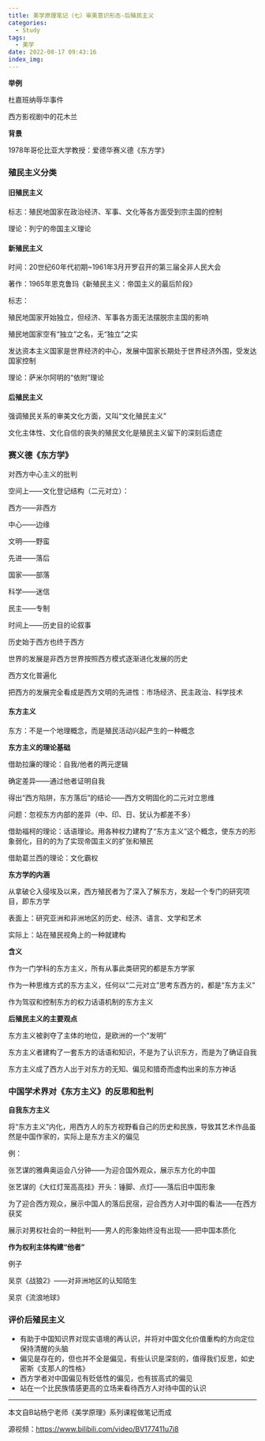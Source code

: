 ```yaml
---
title: 美学原理笔记（七）审美意识形态-后殖民主义
categories:
  - Study
tags:
  - 美学
date: 2022-08-17 09:43:16
index_img:
---
```


<!-- more -->
<!-- categories:Dev、Ops、Study、Sth、News、work-->
<!-- tags: 
Python、MySQL、LeetCode、机器学习、Linux、Big Data、Java、BlockChain、Docker、Web 、分布式、
Maven、数据结构、JVM、JavaScript、Crontab、Shell、Ubuntu、VPN、NodeJS、String、VM、Hadoop、
Life、树莓派、Git、Hexo、算法、运维、网络、算法、电影、美学、
 -->
**举例**

杜嘉班纳辱华事件

西方影视剧中的花木兰



**背景**

1978年哥伦比亚大学教授：爱德华赛义德《东方学》



### 殖民主义分类



#### 旧殖民主义

标志：殖民地国家在政治经济、军事、文化等各方面受到宗主国的控制

理论：列宁的帝国主义理论



#### 新殖民主义

时间：20世纪60年代初期~1961年3月开罗召开的第三届全非人民大会

著作：1965年恩克鲁玛《新殖民主义：帝国主义的最后阶段》

标志：

殖民地国家开始独立，但经济、军事各方面无法摆脱宗主国的影响

殖民地国家空有“独立”之名，无“独立”之实

发达资本主义国家是世界经济的中心，发展中国家长期处于世界经济外围，受发达国家控制



理论：萨米尔阿明的“依附”理论



#### 后殖民主义

强调殖民关系的审美文化方面，又叫“文化殖民主义”

文化主体性、文化自信的丧失的殖民文化是殖民主义留下的深刻后遗症



### 赛义德《东方学》



对西方中心主义的批判



空间上——文化登记结构（二元对立）：

西方——非西方

中心——边缘

文明——野蛮

先进——落后

国家——部落

科学——迷信

民主——专制



时间上——历史目的论叙事

历史始于西方也终于西方

世界的发展是非西方世界按照西方模式逐渐进化发展的历史



西方文化普遍化

把西方的发展完全看成是西方文明的先进性：市场经济、民主政治、科学技术



#### 东方主义



东方：不是一个地理概念，而是殖民活动兴起产生的一种概念



**东方主义的理论基础**

借助拉廉的理论：自我/他者的两元逻辑

确定差异——通过他者证明自我

得出“西方陷阱，东方落后”的结论——西方文明固化的二元对立思维



问题：忽视东方内部的差异（中、印、日、犹认为都差不多）

借助福柯的理论：话语理论。用各种权力建构了“东方主义”这个概念，使东方的形象弱化，目的的为了实现帝国主义的扩张和殖民

借助葛兰西的理论：文化霸权



**东方学的内涵**

从拿破仑入侵埃及以来，西方殖民者为了深入了解东方，发起一个专门的研究项目，即东方学



表面上：研究亚洲和非洲地区的历史、经济、语言、文学和艺术

实际上：站在殖民视角上的一种就建构



**含义**

作为一门学科的东方主义，所有从事此类研究的都是东方学家

作为一种思维方式的东方主义，任何以“二元对立”思考东西方的，都是“东方主义”

作为驾驭和控制东方的权力话语机制的东方主义



**后殖民主义的主要观点**

东方主义被剥夺了主体的地位，是欧洲的一个“发明”

东方主义者建构了一套东方的话语和知识，不是为了认识东方，而是为了确证自我

东方主义成了西方人出于对东方的无知、偏见和猎奇而虚构出来的东方神话



### 中国学术界对《东方主义》的反思和批判



**自我东方主义**

将“东方主义”内化，用西方人的东方视野看自己的历史和民族，导致其艺术作品虽然是中国作家的，实际上是东方主义的偏见

例：

张艺谋的雅典奥运会八分钟——为迎合国外观众，展示东方化的中国

张艺谋的《大红灯笼高高挂》开头：锤脚、点灯——落后旧中国形象



为了迎合西方观众，展示中国人的落后民宿，迎合西方人对中国的看法——在西方获奖

展示对男权社会的一种批判——男人的形象始终没有出现——把中国本质化



**作为权利主体构建“他者”**

例子

吴京《战狼2》——对非洲地区的认知陌生

吴京《流浪地球》



### 评价后殖民主义

- 有助于中国知识界对现实语境的再认识，并将对中国文化价值重构的方向定位保持清醒的头脑
- 偏见是存在的，但也并不全是偏见，有些认识是深刻的，值得我们反思，如史密斯《支那人的性格》
- 西方学者对中国偏见有贬低性的偏见，也有拔高式的偏见
- 站在一个比民族情感更高的立场来看待西方人对待中国的认识



----

本文自B站杨宁老师《美学原理》系列课程做笔记而成

源视频：https://www.bilibili.com/video/BV177411u7j8
